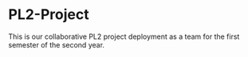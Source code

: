# PL2-Project
This is our collaborative PL2 project deployment as a team for the first semester of the second year.
